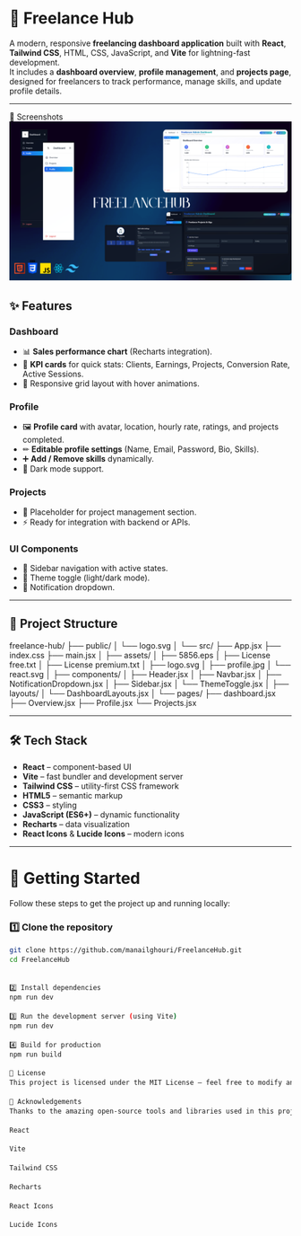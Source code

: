 # 💼 Freelance Hub

A modern, responsive **freelancing dashboard application** built with **React**, **Tailwind CSS**, HTML, CSS, JavaScript, and **Vite** for lightning-fast development.  
It includes a **dashboard overview**, **profile management**, and **projects page**, designed for freelancers to track performance, manage skills, and update profile details.

---
📸 Screenshots
![Screenshot](./screenshot.png)


## ✨ Features

### **Dashboard**
- 📊 **Sales performance chart** (Recharts integration).
- 📌 **KPI cards** for quick stats: Clients, Earnings, Projects, Conversion Rate, Active Sessions.
- 🎨 Responsive grid layout with hover animations.

### **Profile**
- 🖼 **Profile card** with avatar, location, hourly rate, ratings, and projects completed.
- ✏ **Editable profile settings** (Name, Email, Password, Bio, Skills).
- ➕ **Add / Remove skills** dynamically.
- 🌙 Dark mode support.

### **Projects**
- 📁 Placeholder for project management section.
- ⚡ Ready for integration with backend or APIs.

### **UI Components**
- 📌 Sidebar navigation with active states.
- 🌙 Theme toggle (light/dark mode).
- 🔔 Notification dropdown.

---

## 📂 Project Structure

freelance-hub/
├── public/
│ └── logo.svg
│
└── src/
├── App.jsx
├── index.css
├── main.jsx
│
├── assets/
│ ├── 5856.eps
│ ├── License free.txt
│ ├── License premium.txt
│ ├── logo.svg
│ ├── profile.jpg
│ └── react.svg
│
├── components/
│ ├── Header.jsx
│ ├── Navbar.jsx
│ ├── NotificationDropdown.jsx
│ ├── Sidebar.jsx
│ └── ThemeToggle.jsx
│
├── layouts/
│ └── DashboardLayouts.jsx
│
└── pages/
├── dashboard.jsx
├── Overview.jsx
├── Profile.jsx
└── Projects.jsx


---

## 🛠 Tech Stack

- **React** – component-based UI
- **Vite** – fast bundler and development server
- **Tailwind CSS** – utility-first CSS framework
- **HTML5** – semantic markup
- **CSS3** – styling
- **JavaScript (ES6+)** – dynamic functionality
- **Recharts** – data visualization
- **React Icons** & **Lucide Icons** – modern icons

---
# 🚀 Getting Started

Follow these steps to get the project up and running locally:

### 1️⃣ Clone the repository
```bash
git clone https://github.com/manailghouri/FreelanceHub.git
cd FreelanceHub


2️⃣ Install dependencies
npm run dev

3️⃣ Run the development server (using Vite)
npm run dev

4️⃣ Build for production
npm run build

📜 License
This project is licensed under the MIT License — feel free to modify and use it as you like.

🙌 Acknowledgements
Thanks to the amazing open-source tools and libraries used in this project:

React

Vite

Tailwind CSS

Recharts

React Icons

Lucide Icons


